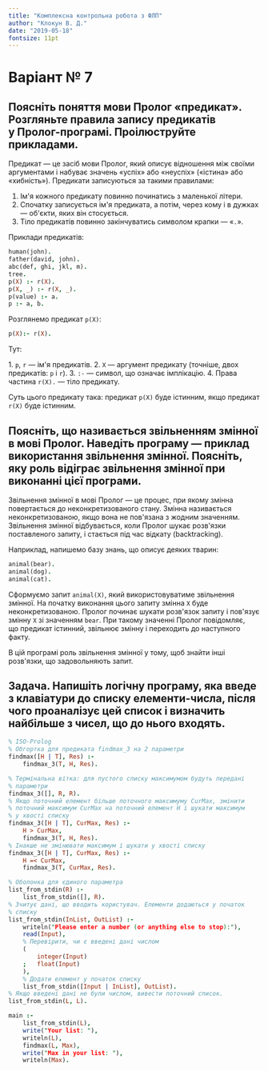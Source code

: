 ```yaml
---
title: "Комплексна контрольна робота з ФЛП"
author: "Клокун В. Д."
date: "2019-05-18"
fontsize: 11pt
---
```


# Варіант № 7

## Поясніть поняття мови Пролог «предикат». Розгляньте правила запису предикатів у Пролог-програмі. Проілюструйте прикладами.
Предикат — це засіб мови Пролог, який описує відношення між своїми аргументами і набуває значень «успіх» або «неуспіх» («істина» або «хибність»). Предикати записуються за такими правилами:

1. Ім'я кожного предикату повинно починатись з маленької літери.
2. Спочатку записується ім'я предиката, а потім, через кому і в дужках — об'єкти, яких він стосується.
3. Тіло предикатів повинно закінчуватись символом крапки — «`.`».

Приклади предикатів:
```prolog
human(john).
father(david, john).
abc(def, ghi, jkl, m).
tree.
p(X) :- r(X).
p(X, _) :- r(X, _).
p(value) :- a.
p :- a, b.
```

Розглянемо предикат `p(X)`:
```prolog
p(X):- r(X).
```
Тут:

1. `p`, `r` — ім'я предикатів.
2. `X` — аргумент предикату (точніше, двох предикатів: `p` і `r`).
3. `:-` — символ, що означає імплікацію.
4. Права частина `r(X).` — тіло предикату.

Суть цього предикату така: предикат `p(X)` буде істинним, якщо предикат `r(X)` буде істинним.

## Поясніть, що називається звільненням змінної в мові Пролог. Наведіть програму — приклад використання звільнення змінної. Поясніть, яку роль відіграє звільнення змінної при виконанні цієї програми.
Звільнення змінної в мові Пролог — це процес, при якому змінна повертається до неконкретизованого стану. Змінна називається неконкретизованою, якщо вона не пов'язана з жодним значенням. Звільнення змінної відбувається, коли Пролог шукає розв'язки поставленого запиту, і стається під час відкату (backtracking).

Наприклад, напишемо базу знань, що описує деяких тварин:
```prolog
animal(bear).
animal(dog).
animal(cat).
```
Сформуємо запит `animal(X)`, який використовуватиме звільнення змінної. На початку виконання цього запиту змінна `X` буде неконкретизованою. Пролог починає шукати розв'язок запиту і пов'язує змінну `X` зі значенням `bear`. При такому значенні Пролог повідомляє, що предикат істинний, звільнює змінну і переходить до наступного факту.

В цій програмі роль звільнення змінної у тому, щоб знайти інші розв'язки, що задовольняють запит.

## Задача. Напишіть логічну програму, яка введе з клавіатури до списку елементи-числа, після чого проаналізує цей список і визначить найбільше з чисел, що до нього входять.
```prolog
% ISO-Prolog
% Обгортка для предиката findmax_3 на 2 параметри
findmax([H | T], Res) :-
    findmax_3(T, H, Res).

% Термінальна вітка: для пустого списку максимумом будуть передані
% параметри
findmax_3([], R, R).
% Якщо поточний елемент більше поточного максимуму CurMax, змінити
% поточний максимум CurMax на поточний елемент H і шукати максимум
% у хвості списку
findmax_3([H | T], CurMax, Res) :-
    H > CurMax,
    findmax_3(T, H, Res).
% Інакше не змінювати максимум і шукати у хвості списку
findmax_3([H | T], CurMax, Res) :-
    H =< CurMax,
    findmax_3(T, CurMax, Res).

% Оболонка для єдиного параметра
list_from_stdin(R) :-
    list_from_stdin([], R).
% Зчитує дані, що вводить користувач. Елементи додаються у початок
% списку
list_from_stdin(InList, OutList) :-
    writeln("Please enter a number (or anything else to stop):"),
    read(Input),
    % Перевірити, чи є введені дані числом
    (
        integer(Input)
    ;   float(Input)
    ),
    % Додати елемент у початок списку
    list_from_stdin([Input | InList], OutList).
% Якщо введені дані не були числом, вивести поточний список.
list_from_stdin(L, L).

main :-
    list_from_stdin(L),
    write("Your list: "),
    writeln(L),
    findmax(L, Max),
    write("Max in your list: "),
    writeln(Max).
```
